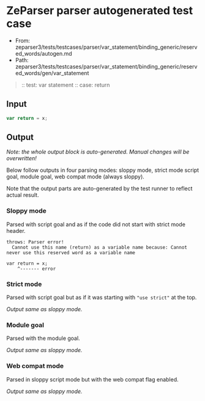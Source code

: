 # ZeParser parser autogenerated test case

- From: zeparser3/tests/testcases/parser/var_statement/binding_generic/reserved_words/autogen.md
- Path: zeparser3/tests/testcases/parser/var_statement/binding_generic/reserved_words/gen/var_statement

> :: test: var statement
> :: case: return

## Input


`````js
var return = x;
`````

## Output

_Note: the whole output block is auto-generated. Manual changes will be overwritten!_

Below follow outputs in four parsing modes: sloppy mode, strict mode script goal, module goal, web compat mode (always sloppy).

Note that the output parts are auto-generated by the test runner to reflect actual result.

### Sloppy mode

Parsed with script goal and as if the code did not start with strict mode header.

`````
throws: Parser error!
  Cannot use this name (return) as a variable name because: Cannot never use this reserved word as a variable name

var return = x;
    ^------- error
`````

### Strict mode

Parsed with script goal but as if it was starting with `"use strict"` at the top.

_Output same as sloppy mode._

### Module goal

Parsed with the module goal.

_Output same as sloppy mode._

### Web compat mode

Parsed in sloppy script mode but with the web compat flag enabled.

_Output same as sloppy mode._
